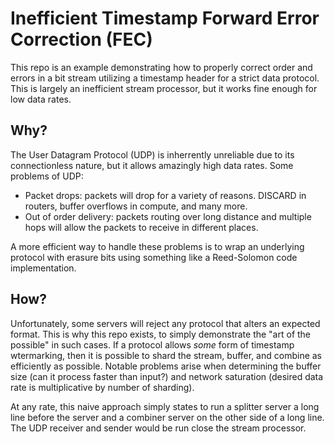 # Inefficient Timestamp Forward Error Correction (FEC)

This repo is an example demonstrating how to properly correct
order and errors in a bit stream utilizing a timestamp header
for a strict data protocol. This is largely an inefficient
stream processor, but it works fine enough for low data rates.

## Why?

The User Datagram Protocol (UDP) is inherrently unreliable due
to its connectionless nature, but it allows amazingly high data
rates. Some problems of UDP:

- Packet drops: packets will drop for a variety of reasons. DISCARD in routers, buffer overflows in compute, and many more.
- Out of order delivery: packets routing over long distance and multiple hops will allow the packets to receive in different places.

A more efficient way to handle these problems is to wrap an underlying protocol with erasure bits using something
like a Reed-Solomon code implementation.

## How?

Unfortunately, some servers will reject any protocol that alters an expected format.
This is why this repo exists, to simply demonstrate the "art of the possible" in such cases. If a
protocol allows *some* form of timestamp wtermarking, then it is possible to shard
the stream, buffer, and combine as efficiently as possible. Notable problems arise
when determining the buffer size (can it process faster than input?) and network
saturation (desired data rate is multiplicative by number of sharding).

At any rate, this naive approach simply states to run a splitter server a
long line before the server and a combiner server on the other side of
a long line. The UDP receiver and sender would be run close the stream
processor.
